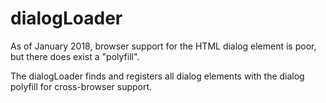 # dialogLoader
As of January 2018, browser support for the HTML dialog element is poor, but there does exist a "polyfill".

The dialogLoader finds and registers all dialog elements with the dialog polyfill for cross-browser support.